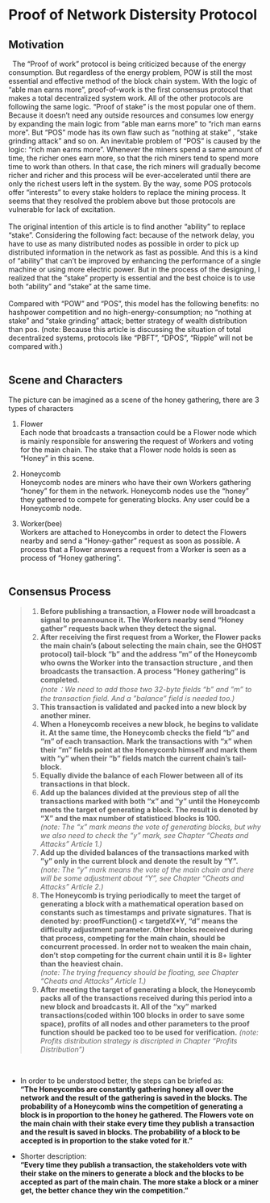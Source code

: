 
# Proof of Network Distersity Protocol
## Motivation
   The “Proof of work” protocol is being criticized because of the energy consumption. But regardless of the energy problem, POW is still the most essential and effective method of the block chain system. With the logic of “able man earns more”, proof-of-work is the first consensus protocol that makes a total decentralized system work. All of the other protocols are following the same logic. “Proof of stake” is the most popular one of them. Because it doesn’t need any outside resources and consumes low energy by expanding the main logic from “able man earns more” to “rich man earns more”. But “POS” mode has its own flaw such as “nothing at stake” , “stake grinding attack” and so on. An inevitable problem of “POS” is caused by the logic: “rich man earns more”. Whenever the miners spend a same amount of time, the richer ones earn more, so that the rich miners tend to spend more time to work than others. In that case, the rich miners will gradually become richer and richer and this process will be ever-accelerated until there are only the richest users left in the system. By the way, some POS protocols offer “interests” to every stake holders to replace the mining process. It seems that they resolved the problem above but those protocols are vulnerable for lack of excitation.<br><br>
   The original intention of this article is to find another “ability” to replace “stake”. Considering the following fact: because of the network delay, you have to use as many distributed nodes as possible in order to pick up distributed information in the network as fast as possible. And this is a kind of “ability” that can’t be improved by enhancing the performance of a single machine or using more electric power. But in the process of the designing, I realized that the “stake” property is essential and the best choice is to use both “ability” and “stake” at the same time.<br><br>
   Compared with “POW” and “POS”, this model has the following benefits: no hashpower competition and no high-energy-consumption; no “nothing at stake” and “stake grinding” attack; better strategy of wealth distribution than pos.
(note: Because this article is discussing the situation of total decentralized systems, protocols like “PBFT”, “DPOS”, “Ripple” will not be compared with.)<br><br>

## Scene and Characters
The picture can be imagined as a scene of the honey gathering, there are 3 types of characters
1.	Flower<br>
Each node that broadcasts a transaction could be a Flower node which is mainly responsible for answering the request of Workers and voting for the main chain. The stake that a Flower node holds is seen as “Honey” in this scene.<br>

2.	Honeycomb <br>
Honeycomb nodes are miners who have their own Workers gathering “honey” for them in the network. Honeycomb nodes use the “honey” they gathered to compete for generating blocks. Any user could be a Honeycomb node.<br>

3.	Worker(bee)<br>
Workers are attached to Honeycombs in order to detect the Flowers nearby and send a “Honey-gather” request as soon as possible. A process that a Flower answers a request from a Worker is seen as a process of “Honey gathering”.<br><br>

## Consensus Process
>1.	**Before publishing a transaction, a Flower node will broadcast a signal to preannounce it. The Workers nearby send “Honey gather” requests back when they detect the signal.**
>2.	**After receiving the first request from a Worker, the Flower packs the main chain’s (about selecting the main chain, see the GHOST protocol) tail-block “b” and the address ”m” of the Honeycomb who owns the Worker into the transaction structure , and then broadcasts the transaction. A process “Honey gathering” is completed.**<br>
*(note：We need to add those two 32-byte fields “b” and ”m” to the transaction field. And a ”balance” field is needed too.)*
>3.	**This transaction is validated and packed into a new block by another miner.**
>4.	**When a Honeycomb receives a new block, he begins to validate it. At the same time, the Honeycomb checks the field “b” and “m” of each transaction. Mark the transactions with “x” when their “m” fields point at the Honeycomb himself and mark them with “y” when   their “b” fields match the current chain’s tail-block.**
>5.	**Equally divide the balance of each Flower between all of its transactions in that block.**
>6.	**Add up the balances divided at the previous step of all the transactions marked with both “x” and “y” until the Honeycomb meets the target of generating a block. The result is denoted by “X” and the max number of statisticed blocks is 100.**<br>
*(note: The “x” mark means the vote of generating blocks, but why we also need to check the “y” mark, see Chapter “Cheats and Attacks” Article 1.)*
>7.	**Add up the divided balances of the transactions marked with ”y” only in the current block and denote the result by “Y”.**<br>
*(note: The “y” mark means the vote of the main chain and there will be some adjustment about “Y”, see Chapter “Cheats and Attacks” Article 2.)*
>8.	**The Honeycomb is trying periodically to meet the target of generating a block with a mathematical operation based on constants such as timestamps and private signatures. That is denoted by: proofFunction() < target*d*X*Y, “d” means the difficulty adjustment parameter. Other blocks received during that process, competing for the main chain, should be concurrent processed. In order not to weaken the main chain, don’t stop competing for the current chain until it is 8+ lighter than the heaviest chain.**<br>
*(note: The trying frequency should be floating, see Chapter “Cheats and Attacks” Article 1.)*
>9.	**After meeting the target of generating a block, the Honeycomb packs all of the transactions received during this period into a new block and broadcasts it. All of the “xy” marked transactions(coded within 100 blocks in order to save some space), profits of all nodes and other parameters to the proof function should be packed too to be used for verification.**
*(note: Profits distribution strategy is discripted in Chapter “Profits Distribution”)*<br>

<br>

* In order to be understood better, the steps can be briefed as:<br>
   **“The Honeycombs are constantly gathering honey all over the network and the result of the gathering is saved in the blocks. The probability of a Honeycomb wins the competition of generating a block is in proportion to the honey he gathered. The Flowers vote on the main chain with their stake every time they publish a transaction and the result is saved in blocks. The probability of a block to be accepted is in proportion to the stake voted for it.”**<br>

* Shorter description:<br>
   **“Every time they publish a transaction, the stakeholders vote with their stake on the miners to generate a block and the blocks to be accepted as part of the main chain. The more stake a block or a miner get, the better chance they win the competition.”**<br>

<br>
